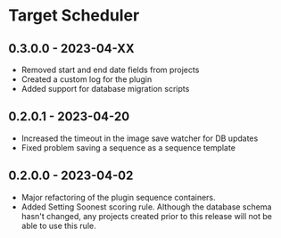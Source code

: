 # Target Scheduler

## 0.3.0.0 - 2023-04-XX
* Removed start and end date fields from projects
* Created a custom log for the plugin
* Added support for database migration scripts

## 0.2.0.1 - 2023-04-20
* Increased the timeout in the image save watcher for DB updates
* Fixed problem saving a sequence as a sequence template

## 0.2.0.0 - 2023-04-02
* Major refactoring of the plugin sequence containers.
* Added Setting Soonest scoring rule.  Although the database schema hasn't changed, any projects created prior to this release will not be able to use this rule.

